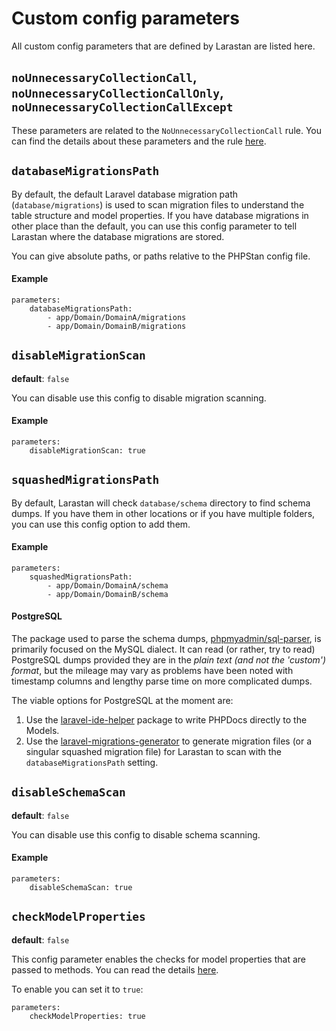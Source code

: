 # Custom config parameters

All custom config parameters that are defined by Larastan are listed here.

## `noUnnecessaryCollectionCall`, `noUnnecessaryCollectionCallOnly`, `noUnnecessaryCollectionCallExcept`

These parameters are related to the `NoUnnecessaryCollectionCall` rule. You can find the details about these parameters and the rule [here](rules.md#NoUnnecessaryCollectionCall).

## `databaseMigrationsPath`

By default, the default Laravel database migration path (`database/migrations`) is used to scan migration files to understand the table structure and model properties. If you have database migrations in other place than the default, you can use this config parameter to tell Larastan where the database migrations are stored.

You can give absolute paths, or paths relative to the PHPStan config file.

#### Example
```neon
parameters:
    databaseMigrationsPath:
        - app/Domain/DomainA/migrations
        - app/Domain/DomainB/migrations
```

## `disableMigrationScan`
**default**: `false`

You can disable use this config to disable migration scanning.

#### Example
```neon
parameters:
    disableMigrationScan: true
```

## `squashedMigrationsPath`

By default, Larastan will check `database/schema` directory to find schema dumps. If you have them in other locations or if you have multiple folders, you can use this config option to add them.

#### Example
```neon
parameters:
    squashedMigrationsPath:
        - app/Domain/DomainA/schema
        - app/Domain/DomainB/schema
```

#### PostgreSQL

The package used to parse the schema dumps, [phpmyadmin/sql-parser](https://github.com/phpmyadmin/sql-parser), is primarily focused on the MySQL dialect.
It can read (or rather, try to read) PostgreSQL dumps provided they are in the *plain text (and not the 'custom') format*, but the mileage may vary as problems have been noted with timestamp columns and lengthy parse time on more complicated dumps.

The viable options for PostgreSQL at the moment are:
1. Use the [laravel-ide-helper](https://github.com/barryvdh/laravel-ide-helper) package to write PHPDocs directly to the Models. 
2. Use the [laravel-migrations-generator](https://github.com/kitloong/laravel-migrations-generator) to generate migration files (or a singular squashed migration file) for Larastan to scan with the `databaseMigrationsPath` setting.

## `disableSchemaScan`
**default**: `false`

You can disable use this config to disable schema scanning.

#### Example
```neon
parameters:
    disableSchemaScan: true
```

## `checkModelProperties`
**default**: `false`

This config parameter enables the checks for model properties that are passed to methods. You can read the details [here](rules.md#modelpropertyrule).

To enable you can set it to `true`:

```neon
parameters:
    checkModelProperties: true
```
